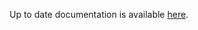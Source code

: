 <!-- DO NOT EDIT THIS FILE MANUALLY  -->
<!-- Please read the https://github.com/linuxserver/docker-webtop/blob/arch-openbox/.github/CONTRIBUTING.md -->

Up to date documentation is available [here](https://github.com/linuxserver/docker-webtop/blob/master/README.md).
